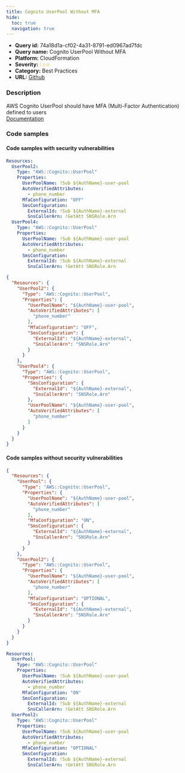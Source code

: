 ```yaml
---
title: Cognito UserPool Without MFA
hide:
  toc: true
  navigation: true
---
```


<style>
  .highlight .hll {
    background-color: #ff171742;
  }
  .md-content {
    max-width: 1100px;
    margin: 0 auto;
  }
</style>

-   **Query id:** 74a18d1a-cf02-4a31-8791-ed0967ad7fdc
-   **Query name:** Cognito UserPool Without MFA
-   **Platform:** CloudFormation
-   **Severity:** <span style="color:#edd57e">Low</span>
-   **Category:** Best Practices
-   **URL:** [Github](https://github.com/Checkmarx/kics/tree/master/assets/queries/cloudFormation/aws/cognito_userpool_without_mfa)

### Description
AWS Cognito UserPool should have MFA (Multi-Factor Authentication) defined to users<br>
[Documentation](https://docs.aws.amazon.com/AWSCloudFormation/latest/UserGuide/aws-resource-cognito-userpool.html)

### Code samples
#### Code samples with security vulnerabilities
```yaml title="Positive test num. 1 - yaml file" hl_lines="8 14"
Resources:
  UserPool2:
    Type: "AWS::Cognito::UserPool"
    Properties:
      UserPoolName: !Sub ${AuthName}-user-pool
      AutoVerifiedAttributes:
        - phone_number
      MfaConfiguration: "OFF"
      SmsConfiguration:
        ExternalId: !Sub ${AuthName}-external
        SnsCallerArn: !GetAtt SNSRole.Arn
  UserPool4:
    Type: "AWS::Cognito::UserPool"
    Properties:
      UserPoolName: !Sub ${AuthName}-user-pool
      AutoVerifiedAttributes:
        - phone_number
      SmsConfiguration:
        ExternalId: !Sub ${AuthName}-external
        SnsCallerArn: !GetAtt SNSRole.Arn
```
```json title="Positive test num. 2 - json file" hl_lines="10 19"
{
  "Resources": {
    "UserPool2": {
      "Type": "AWS::Cognito::UserPool",
      "Properties": {
        "UserPoolName": "${AuthName}-user-pool",
        "AutoVerifiedAttributes": [
          "phone_number"
        ],
        "MfaConfiguration": "OFF",
        "SmsConfiguration": {
          "ExternalId": "${AuthName}-external",
          "SnsCallerArn": "SNSRole.Arn"
        }
      }
    },
    "UserPool4": {
      "Type": "AWS::Cognito::UserPool",
      "Properties": {
        "SmsConfiguration": {
          "ExternalId": "${AuthName}-external",
          "SnsCallerArn": "SNSRole.Arn"
        },
        "UserPoolName": "${AuthName}-user-pool",
        "AutoVerifiedAttributes": [
          "phone_number"
        ]
      }
    }
  }
}

```


#### Code samples without security vulnerabilities
```json title="Negative test num. 1 - json file"
{
  "Resources": {
    "UserPool": {
      "Type": "AWS::Cognito::UserPool",
      "Properties": {
        "UserPoolName": "${AuthName}-user-pool",
        "AutoVerifiedAttributes": [
          "phone_number"
        ],
        "MfaConfiguration": "ON",
        "SmsConfiguration": {
          "ExternalId": "${AuthName}-external",
          "SnsCallerArn": "SNSRole.Arn"
        }
      }
    },
    "UserPool2": {
      "Type": "AWS::Cognito::UserPool",
      "Properties": {
        "UserPoolName": "${AuthName}-user-pool",
        "AutoVerifiedAttributes": [
          "phone_number"
        ],
        "MfaConfiguration": "OPTIONAL",
        "SmsConfiguration": {
          "ExternalId": "${AuthName}-external",
          "SnsCallerArn": "SNSRole.Arn"
        }
      }
    }
  }
}

```
```yaml title="Negative test num. 2 - yaml file"
Resources:
  UserPool:
    Type: "AWS::Cognito::UserPool"
    Properties:
      UserPoolName: !Sub ${AuthName}-user-pool
      AutoVerifiedAttributes:
        - phone_number
      MfaConfiguration: "ON"
      SmsConfiguration:
        ExternalId: !Sub ${AuthName}-external
        SnsCallerArn: !GetAtt SNSRole.Arn
  UserPool2:
    Type: "AWS::Cognito::UserPool"
    Properties:
      UserPoolName: !Sub ${AuthName}-user-pool
      AutoVerifiedAttributes:
        - phone_number
      MfaConfiguration: "OPTIONAL"
      SmsConfiguration:
        ExternalId: !Sub ${AuthName}-external
        SnsCallerArn: !GetAtt SNSRole.Arn
```
